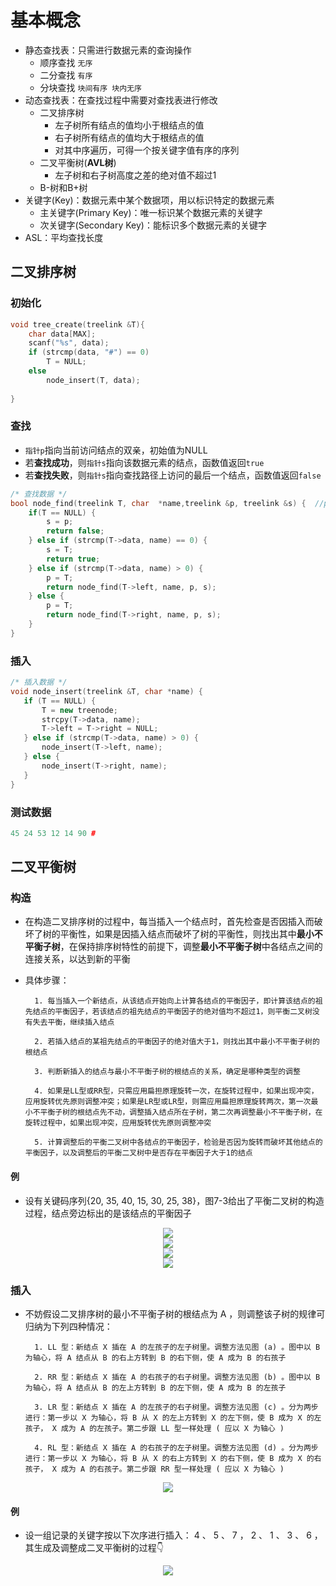 # 基本概念
- 静态查找表：只需进行数据元素的查询操作
    - 顺序查找 `无序`
    - 二分查找 `有序`
    - 分块查找 `块间有序 块内无序`
- 动态查找表：在查找过程中需要对查找表进行修改
    - 二叉排序树
        - 左子树所有结点的值均小于根结点的值
        - 右子树所有结点的值均大于根结点的值
        - 对其中序遍历，可得一个按关键字值有序的序列
    - 二叉平衡树(**AVL树**)
        - 左子树和右子树高度之差的绝对值不超过1
    - B-树和B+树
- 关键字(Key)：数据元素中某个数据项，用以标识特定的数据元素
    - 主关键字(Primary Key)：唯一标识某个数据元素的关键字
    - 次关键字(Secondary Key)：能标识多个数据元素的关键字
- ASL：平均查找长度

## 二叉排序树
### 初始化
```cpp
void tree_create(treelink &T){
    char data[MAX];
    scanf("%s", data);
    if (strcmp(data, "#") == 0) 
        T = NULL;
    else
        node_insert(T, data);
    
}
```
### 查找
- `指针p`指向当前访问结点的双亲，初始值为NULL
- 若**查找成功**，则`指针s`指向该数据元素的结点，函数值返回`true`
- 若**查找失败**，则`指针s`指向查找路径上访问的最后一个结点，函数值返回`false`
```cpp
/* 查找数据 */
bool node_find(treelink T, char  *name,treelink &p, treelink &s) {  //p为父结点 s为子结点
    if(T == NULL) {
        s = p;
        return false;
    } else if (strcmp(T->data, name) == 0) {
        s = T;
        return true;
    } else if (strcmp(T->data, name) > 0) {
        p = T;
        return node_find(T->left, name, p, s);
    } else {
        p = T;
        return node_find(T->right, name, p, s);
    }
}
```
### 插入
```cpp
/* 插入数据 */
void node_insert(treelink &T, char *name) {
   if (T == NULL) {
       T = new treenode;
       strcpy(T->data, name);
       T->left = T->right = NULL;
   } else if (strcmp(T->data, name) > 0) {
       node_insert(T->left, name);
   } else {
       node_insert(T->right, name);
   }
}
```
### 测试数据
```cpp
45 24 53 12 14 90 #
```

## 二叉平衡树
### 构造
- 在构造二叉排序树的过程中，每当插入一个结点时，首先检查是否因插入而破坏了树的平衡性，如果是因插入结点而破坏了树的平衡性，则找出其中**最小不平衡子树**，在保持排序树特性的前提下，调整**最小不平衡子树**中各结点之间的连接关系，以达到新的平衡 
- 具体步骤：

        1. 每当插入一个新结点，从该结点开始向上计算各结点的平衡因子，即计算该结点的祖先结点的平衡因子，若该结点的祖先结点的平衡因子的绝对值均不超过1，则平衡二叉树没有失去平衡，继续插入结点

        2. 若插入结点的某祖先结点的平衡因子的绝对值大于1，则找出其中最小不平衡子树的根结点

        3. 判断新插入的结点与最小不平衡子树的根结点的关系，确定是哪种类型的调整

        4. 如果是LL型或RR型，只需应用扁担原理旋转一次，在旋转过程中，如果出现冲突，应用旋转优先原则调整冲突；如果是LR型或LR型，则需应用扁担原理旋转两次，第一次最小不平衡子树的根结点先不动，调整插入结点所在子树，第二次再调整最小不平衡子树，在旋转过程中，如果出现冲突，应用旋转优先原则调整冲突

        5. 计算调整后的平衡二叉树中各结点的平衡因子，检验是否因为旋转而破坏其他结点的平衡因子，以及调整后的平衡二叉树中是否存在平衡因子大于1的结点

#### 例
- 设有关键码序列{20, 35, 40, 15, 30, 25, 38}，图7-3给出了平衡二叉树的构造过程，结点旁边标出的是该结点的平衡因子
<div align="center"> <img src="https://git.acwing.com/ZagY/learn-data-structures/-/raw/main/Search/images/3.bmp" /> </div>
<div align="center"> <img src="https://git.acwing.com/ZagY/learn-data-structures/-/raw/main/Search/images/4.jpg" /> </div>
<div align="center"> <img src="https://git.acwing.com/ZagY/learn-data-structures/-/raw/main/Search/images/5.bmp" /> </div>
<div align="center"> <img src="https://git.acwing.com/ZagY/learn-data-structures/-/raw/main/Search/images/6.bmp" /> </div>

### 插入
- 不妨假设二叉排序树的最小不平衡子树的根结点为 A ，则调整该子树的规律可归纳为下列四种情况：

        1. LL 型：新结点 X 插在 A 的左孩子的左子树里。调整方法见图 (a) 。图中以 B 为轴心，将 A 结点从 B 的右上方转到 B 的右下侧，使 A 成为 B 的右孩子

        2. RR 型：新结点 X 插在 A 的右孩子的右子树里。调整方法见图 (b) 。图中以 B 为轴心，将 A 结点从 B 的左上方转到 B 的左下侧，使 A 成为 B 的左孩子

        3. LR 型：新结点 X 插在 A 的左孩子的右子树里。调整方法见图 (c) 。分为两步进行：第一步以 X 为轴心，将 B 从 X 的左上方转到 X 的左下侧，使 B 成为 X 的左孩子， X 成为 A 的左孩子。第二步跟 LL 型一样处理 ( 应以 X 为轴心 )
        
        4. RL 型：新结点 X 插在 A 的右孩子的左子树里。调整方法见图 (d) 。分为两步进行：第一步以 X 为轴心，将 B 从 X 的右上方转到 X 的右下侧，使 B 成为 X 的右孩子， X 成为 A 的右孩子。第二步跟 RR 型一样处理 ( 应以 X 为轴心 )

<div align="center"> <img src="https://git.acwing.com/ZagY/learn-data-structures/-/raw/main/Search/images/1.png" /> </div>

#### 例
- 设一组记录的关键字按以下次序进行插入： 4 、 5 、 7 ， 2 、 1 、 3 、 6 ，其生成及调整成二叉平衡树的过程👇
<div align="center"> <img src="https://git.acwing.com/ZagY/learn-data-structures/-/raw/main/Search/images/2.png" /> </div>

